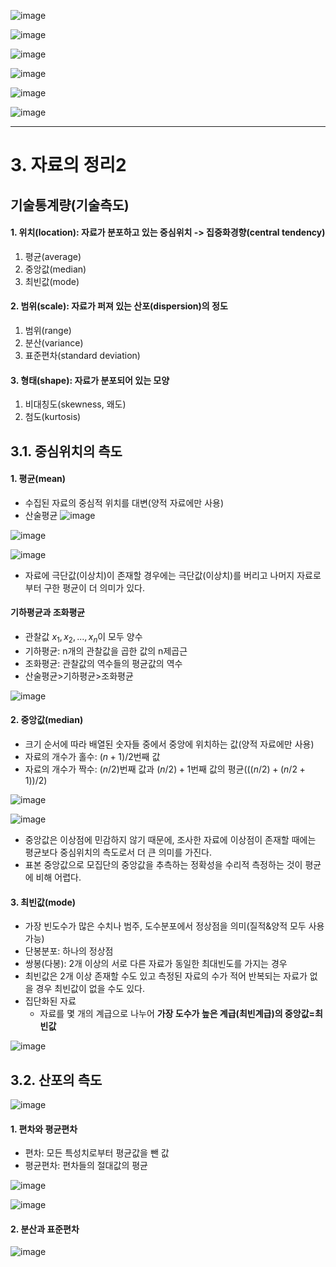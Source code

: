 ![image](https://github.com/user-attachments/assets/faceaa69-7037-4959-a8d6-dc474785ea28)

![image](https://github.com/user-attachments/assets/fff3f4db-bc4c-4fa7-9426-c802a4a61366)

![image](https://github.com/user-attachments/assets/69ae617c-9880-4371-a56e-ded9d0cfbd44)

![image](https://github.com/user-attachments/assets/a700d196-84e2-403f-af94-cd62cb9c009e)

![image](https://github.com/user-attachments/assets/c2d6aa2d-91e7-4c10-a2ec-f1742572e6d9)

![image](https://github.com/user-attachments/assets/bf19d1f2-4c57-46ab-8464-00f2c99be7a4)

---

# 3. 자료의 정리2
## 기술통계량(기술측도)
#### 1. 위치(location): 자료가 분포하고 있는 중심위치 -> 집중화경향(central tendency)
1. 평균(average)
2. 중앙값(median)
3. 최빈값(mode)

#### 2. 범위(scale): 자료가 퍼져 있는 산포(dispersion)의 정도
1. 범위(range)
2. 분산(variance)
3. 표준편차(standard deviation)

#### 3. 형태(shape): 자료가 분포되어 있는 모양
1. 비대칭도(skewness, 왜도)
2. 첨도(kurtosis)

## 3.1. 중심위치의 측도
#### 1. 평균(mean)
* 수집된 자료의 중심적 위치를 대변(양적 자료에만 사용)
* 산술평균
![image](https://github.com/user-attachments/assets/571a9e47-5856-49c9-9bb4-008df7f95884)

![image](https://github.com/user-attachments/assets/ad7c22ed-d588-46b1-a08f-9b69b5e0d671)

![image](https://github.com/user-attachments/assets/9de99c86-9c01-4c00-9db4-b98390ad6af3)

* 자료에 극단값(이상치)이 존재할 경우에는 극단값(이상치)를 버리고 나머지 자료로부터 구한 평균이 더 의미가 있다.

#### 기하평균과 조화평균
* 관찰값 $x_1, x_2, ..., x_n$이 모두 양수
* 기하평균: n개의 관찰값을 곱한 값의 n제곱근
* 조화평균: 관찰값의 역수들의 평균값의 역수
* 산술평균>기하평균>조화평균

![image](https://github.com/user-attachments/assets/23038620-9a06-4117-b1fe-5064c2550375)


#### 2. 중앙값(median)
* 크기 순서에 따라 배열된 숫자들 중에서 중앙에 위치하는 값(양적 자료에만 사용)
* 자료의 개수가 홀수: $(n+1)/2$번째 값
* 자료의 개수가 짝수: $(n/2)$번째 값과 $(n/2)+1$번째 값의 평균($((n/2)+(n/2+1))/2$)

![image](https://github.com/user-attachments/assets/394a62b7-f7f8-4369-a163-3acd26d18e71)

![image](https://github.com/user-attachments/assets/251cdc51-ff82-4d4d-be08-bbdbeb09f26b)

* 중앙값은 이상점에 민감하지 않기 때문에, 조사한 자료에 이상점이 존재할 때에는 평균보다 중심위치의 측도로서 더 큰 의미를 가진다.
* 표본 중앙값으로 모집단의 중앙값을 추측하는 정확성을 수리적 측정하는 것이 평균에 비해 어렵다.

#### 3. 최빈값(mode)
* 가장 빈도수가 많은 수치나 범주, 도수분포에서 정상점을 의미(질적&양적 모두 사용 가능)
* 단봉분포: 하나의 정상점
* 쌍봉(다봉): 2개 이상의 서로 다른 자료가 동일한 최대빈도를 가지는 경우
* 최빈값은 2개 이상 존재할 수도 있고 측정된 자료의 수가 적어 반복되는 자료가 없을 경우 최빈값이 없을 수도 있다.
* 집단화된 자료
  * 자료를 몇 개의 계급으로 나누어 **가장 도수가 높은 계급(최빈계급)의 중앙값=최빈값**
 
![image](https://github.com/user-attachments/assets/dee83d46-b109-452a-a6ce-3861c994c544)

## 3.2. 산포의 측도
![image](https://github.com/user-attachments/assets/695b19e4-0bff-4d32-a2ef-a4b8c7329270)

#### 1. 편차와 평균편차
* 편차: 모든 특성치로부터 평균값을 뺀 값
* 평균편차: 편차들의 절대값의 평균

![image](https://github.com/user-attachments/assets/f36ab8a6-031e-4538-818c-cb0774ca73d2)

![image](https://github.com/user-attachments/assets/86994848-975a-4ae8-a407-a942e54ba608)

#### 2. 분산과 표준편차
![image](https://github.com/user-attachments/assets/34eac8af-565d-41c1-ae72-10286c808986)
